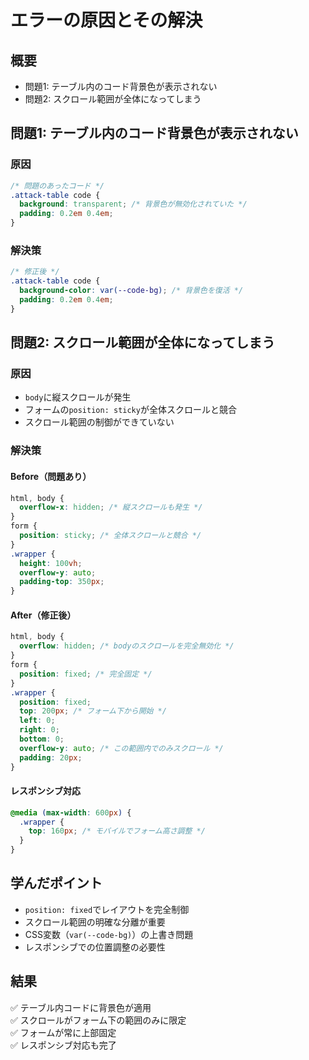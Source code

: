 # エラーの原因とその解決

## 概要
- 問題1: テーブル内のコード背景色が表示されない
- 問題2: スクロール範囲が全体になってしまう

## 問題1: テーブル内のコード背景色が表示されない

### 原因
```css
/* 問題のあったコード */
.attack-table code {
  background: transparent; /* 背景色が無効化されていた */
  padding: 0.2em 0.4em;
}
```

### 解決策
```css
/* 修正後 */
.attack-table code {
  background-color: var(--code-bg); /* 背景色を復活 */
  padding: 0.2em 0.4em;
}
```

## 問題2: スクロール範囲が全体になってしまう

### 原因
- `body`に縦スクロールが発生
- フォームの`position: sticky`が全体スクロールと競合
- スクロール範囲の制御ができていない

### 解決策

#### Before（問題あり）
```css
html, body {
  overflow-x: hidden; /* 縦スクロールも発生 */
}
form {
  position: sticky; /* 全体スクロールと競合 */
}
.wrapper {
  height: 100vh;
  overflow-y: auto;
  padding-top: 350px;
}
```

#### After（修正後）
```css
html, body {
  overflow: hidden; /* bodyのスクロールを完全無効化 */
}
form {
  position: fixed; /* 完全固定 */
}
.wrapper {
  position: fixed;
  top: 200px; /* フォーム下から開始 */
  left: 0;
  right: 0;
  bottom: 0;
  overflow-y: auto; /* この範囲内でのみスクロール */
  padding: 20px;
}
```

#### レスポンシブ対応
```css
@media (max-width: 600px) {
  .wrapper {
    top: 160px; /* モバイルでフォーム高さ調整 */
  }
}
```

## 学んだポイント
- `position: fixed`でレイアウトを完全制御
- スクロール範囲の明確な分離が重要
- CSS変数（`var(--code-bg)`）の上書き問題
- レスポンシブでの位置調整の必要性

## 結果
✅ テーブル内コードに背景色が適用  
✅ スクロールがフォーム下の範囲のみに限定  
✅ フォームが常に上部固定  
✅ レスポンシブ対応も完了